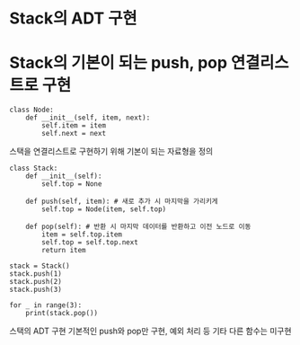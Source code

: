 # Stack의 ADT 구현
# Stack의 기본이 되는 push, pop 연결리스트로 구현

```
class Node:
    def __init__(self, item, next):
        self.item = item
        self.next = next
```
스택을 연결리스트로 구현하기 위해 기본이 되는 자료형을 정의


```
class Stack:
    def __init__(self):
        self.top = None
        
    def push(self, item): # 새로 추가 시 마지막을 가리키게 
        self.top = Node(item, self.top)
        
    def pop(self): # 반환 시 마지막 데이터를 반환하고 이전 노드로 이동
        item = self.top.item
        self.top = self.top.next
        return item

stack = Stack()
stack.push(1)
stack.push(2)
stack.push(3)

for _ in range(3):
    print(stack.pop())
```
스택의 ADT 구현 기본적인 push와 pop만 구현, 예외 처리 등 기타 다른 함수는 미구현

